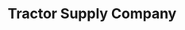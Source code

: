 ---
title: "Tractor Supply Company"
url: /odessa/tractor-supply-company-west-interstate-20/
shop: Dorfladen
---
